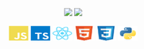 <div align="center">
    <img height="200px" src="https://github-readme-stats.vercel.app/api?username=Sergio-D-Barbosa&amp;show_icons=true&amp;theme=radical&amp;include_all_commits=true&amp;count_private=true&amp;title_color=00CED1">
    <img height="2000px" src="https://github-readme-stats.vercel.app/api/top-langs/?username=Sergio-D-Barbosa&amp;layout=compact&amp;langs_count=7&amp;theme=radical&amp;title_color=00CED1">
</div>
  <br>
  <div align="center">
  <img align="center" alt="Js" height="30" width="40" src="https://raw.githubusercontent.com/devicons/devicon/master/icons/javascript/javascript-plain.svg">
  <img align="center" alt="Ts" height="30" width="40" src="https://raw.githubusercontent.com/devicons/devicon/master/icons/typescript/typescript-plain.svg">
  <img align="center" alt="React" height="30" width="40" src="https://raw.githubusercontent.com/devicons/devicon/master/icons/react/react-original.svg">
  <img align="center" alt="HTML" height="30" width="40" src="https://raw.githubusercontent.com/devicons/devicon/master/icons/html5/html5-original.svg">
  <img align="center" alt="CSS" height="30" width="40" src="https://raw.githubusercontent.com/devicons/devicon/master/icons/css3/css3-original.svg">
  <img align="center" alt="Python" height="30" width="40" src="https://raw.githubusercontent.com/devicons/devicon/master/icons/python/python-original.svg" style="
">
  </div>
